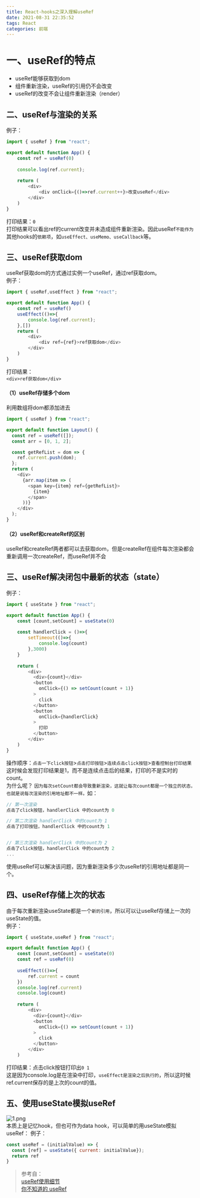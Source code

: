 ```yaml
---
title: React-hooks之深入理解useRef
date: 2021-08-31 22:35:52
tags: React
categories: 前端
---
```

<script type="text/javascript" src="/js/src/bai.js"></script>

# 一、useRef的特点
- useRef能够获取到dom
- 组件重新渲染，useRef的引用仍不会改变
- useRef的改变不会让组件重新渲染（render）

## 二、useRef与渲染的关系
<!--more-->
例子：
```js
import { useRef } from "react";

export default function App() {
    const ref = useRef(0)
    
    console.log(ref.current);
   
    return (
        <div>
            <div onClick={()=>ref.current++}>改变useRef</div>
        </div>
    )
}
```
打印结果：`0`  
打印结果可以看出ref的current改变并未造成组件重新渲染。因此useRef`不能作为`其他hooks的`依赖项`，如`useEffect、useMemo、useCallback`等。

## 三、useRef获取dom
useRef获取dom的方式通过实例一个useRef，通过ref获取dom。  
例子：
```js
import { useRef,useEffect } from "react";

export default function App() {
    const ref = useRef()
    useEffect(()=>{
        console.log(ref.current);
    },[])
    return (
        <div>
            <div ref={ref}>ref获取dom</div>
        </div>
    )
}
```
打印结果：  
`<div>ref获取dom</div>`  

#### （1）useRef存储多个dom  

利用数组将dom都添加进去
```js
import { useRef } from "react";

export default function Layout() {
  const ref = useRef([]);
  const arr = [0, 1, 2];

  const getRefList = dom => {
    ref.current.push(dom);
  };
  return (
    <div>
      {arr.map(item => (
        <span key={item} ref={getRefList}>
          {item}
        </span>
      ))}
    </div>
  );
}
```
#### （2）useRef和createRef的区别
useRef和createRef两者都可以去获取dom，但是createRef在组件每次渲染都会重新调用一次createRef，而useRef并不会

## 三、useRef解决闭包中最新的状态（state）
例子：
```js
import { useState } from "react";

export default function App() {
    const [count,setCount] = useState(0)
    
    const handlerClick = ()=>{
        setTimeout(()=>{
            console.log(count)
        },3000)
    }
    
    return (
        <div>
          <div>{count}</div>
          <button
            onClick={() => setCount(count + 1)}
          >
            click
          </button>
          <button
            onClick={handlerClick}
          >
            打印
          </button>
        </div>
    )
}
```
操作顺序：`点击一下click按钮`>`点击打印按钮`>`连续点击click按钮`>`查看控制台打印结果`   
这时候会发现打印结果是1，而不是连续点击后的结果，打印的不是实时的count。  
为什么呢？  `因为每次setCount都会导致重新渲染，这就让每次count都是一个独立的状态，也就是说每次渲染的引用地址都不一样。`如：
```js
// 第一次渲染 
点击了click按钮，handlerClick 中的count为 0 

// 第二次渲染 handlerClick 中的count为 1 
点击了打印按钮，handlerClick 中的count为 1


// 第三次渲染 handlerClick 中的count为 2 
点击了click按钮，handlerClick 中的count为 2 
...
```
使用useRef可以解决该问题，因为重新渲染多少次useRef的引用地址都是同一个。

## 四、useRef存储上次的状态
由于每次重新渲染useState都是一个`新的引用`，所以可以让useRef存储上一次的useState的值。  
例子：
```js
import { useState,useRef } from "react";

export default function App() {
    const [count,setCount] = useState(0)
    const ref = useRef(0)
    
    useEffect(()=>{
        ref.current = count
    })
    console.log(ref.current)
    console.log(count)
    
    return (
        <div>
          <div>{count}</div>
          <button
            onClick={() => setCount(count + 1)}
          >
            click
          </button>
        </div>
    )
```
打印结果：点击click按钮打印出`0 1`  
这是因为console.log是在渲染中打印，`useEffect是渲染之后执行的`，所以这时候ref.current保存的是上次的count的值。

## 五、使用useState模拟useRef
![1.png](1.png)  
本质上是记忆hook，但也可作为data hook，可以简单的用useState模拟useRef：
例子：
```js
const useRef = (initialValue) => {
  const [ref] = useState({ current: initialValue});
  return ref
}
```

> 参考自：  
[useRef使用细节](https://segmentfault.com/a/1190000024536290)  
[你不知道的 useRef](https://zhuanlan.zhihu.com/p/105276393)